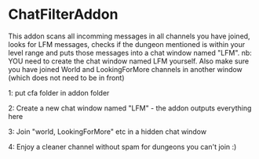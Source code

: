 # ChatFilterAddon

This addon scans all incomming messages in all channels you have joined, looks for LFM messages, checks if the dungeon mentioned is within your level range and puts those messages into a chat window named "LFM". 
nb: YOU need to create the chat window named LFM yourself. Also make sure you have joined World and LookingForMore channels in another window (which does not need to be in front)

1: put cfa folder in addon folder

2: Create a new chat window named "LFM" - the addon outputs everything here

3: Join "world, LookingForMore" etc in a hidden chat window

4: Enjoy a cleaner channel without spam for dungeons you can't join :)

